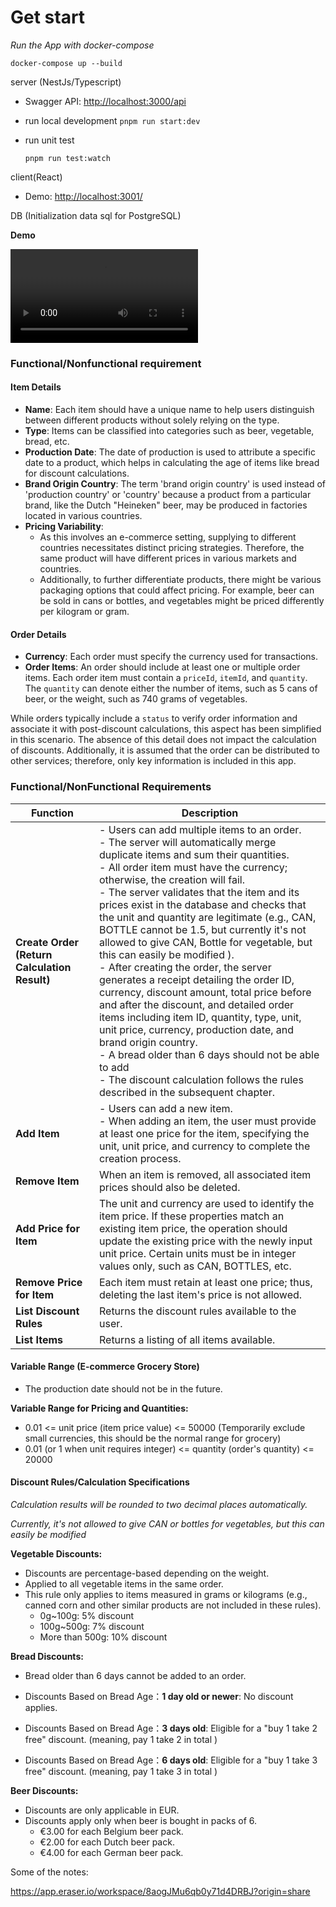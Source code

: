 # Get start

_Run the App with docker-compose_

```
docker-compose up --build
```

server (NestJs/Typescript)

- Swagger API: [http://localhost:3000/api](http://localhost:3000/api)

- run local development `pnpm run start:dev`

- run unit test

  `pnpm run test:watch`

client(React)

- Demo: [http://localhost:3001/](http://localhost:3001/)

DB (Initialization data sql for PostgreSQL)

**Demo**

![demo](./video/demo.mp4)

### Functional/Nonfunctional requirement

#### Item Details

- **Name**: Each item should have a unique name to help users distinguish between different products without solely relying on the type.
- **Type**: Items can be classified into categories such as beer, vegetable, bread, etc.
- **Production Date**: The date of production is used to attribute a specific date to a product, which helps in calculating the age of items like bread for discount calculations.
- **Brand Origin Country**: The term 'brand origin country' is used instead of 'production country' or 'country' because a product from a particular brand, like the Dutch "Heineken" beer, may be produced in factories located in various countries.
- **Pricing Variability**:
  - As this involves an e-commerce setting, supplying to different countries necessitates distinct pricing strategies. Therefore, the same product will have different prices in various markets and countries.
  - Additionally, to further differentiate products, there might be various packaging options that could affect pricing. For example, beer can be sold in cans or bottles, and vegetables might be priced differently per kilogram or gram.

#### Order Details

- **Currency**: Each order must specify the currency used for transactions.
- **Order Items**: An order should include at least one or multiple order items. Each order item must contain a `priceId`, `itemId`, and `quantity`. The `quantity` can denote either the number of items, such as 5 cans of beer, or the weight, such as 740 grams of vegetables.

While orders typically include a `status` to verify order information and associate it with post-discount calculations, this aspect has been simplified in this scenario. The absence of this detail does not impact the calculation of discounts. Additionally, it is assumed that the order can be distributed to other services; therefore, only key information is included in this app.

### Functional/NonFunctional Requirements

| **Function**                                 | **Description**                                                                                                                                                                                                                                                                                                                                                                                                                                                                                                                                                                                                                                                                                                                                                                                                                                                                                                                                      |
| -------------------------------------------- | ---------------------------------------------------------------------------------------------------------------------------------------------------------------------------------------------------------------------------------------------------------------------------------------------------------------------------------------------------------------------------------------------------------------------------------------------------------------------------------------------------------------------------------------------------------------------------------------------------------------------------------------------------------------------------------------------------------------------------------------------------------------------------------------------------------------------------------------------------------------------------------------------------------------------------------------------------- |
| **Create Order (Return Calculation Result)** | - Users can add multiple items to an order. <br />- The server will automatically merge duplicate items and sum their quantities. <br />- All order item must have the currency; otherwise, the creation will fail. <br />- The server validates that the item and its prices exist in the database and checks that the unit and quantity are legitimate (e.g., CAN, BOTTLE cannot be 1.5, but currently it's not allowed to give CAN, Bottle for vegetable, but this can easily be modified ).<br />- After creating the order, the server generates a receipt detailing the order ID, currency, discount amount, total price before and after the discount, and detailed order items including item ID, quantity, type, unit, unit price, currency, production date, and brand origin country. <br />- A bread older than 6 days should not be able to add <br />- The discount calculation follows the rules described in the subsequent chapter. |
| **Add Item**                                 | - Users can add a new item.<br />- When adding an item, the user must provide at least one price for the item, specifying the unit, unit price, and currency to complete the creation process.<br />                                                                                                                                                                                                                                                                                                                                                                                                                                                                                                                                                                                                                                                                                                                                                 |
| **Remove Item**                              | When an item is removed, all associated item prices should also be deleted.                                                                                                                                                                                                                                                                                                                                                                                                                                                                                                                                                                                                                                                                                                                                                                                                                                                                          |
| **Add Price for Item**                       | The unit and currency are used to identify the item price. If these properties match an existing item price, the operation should update the existing price with the newly input unit price. Certain units must be in integer values only, such as CAN, BOTTLES, etc.                                                                                                                                                                                                                                                                                                                                                                                                                                                                                                                                                                                                                                                                                |
| **Remove Price for Item**                    | Each item must retain at least one price; thus, deleting the last item's price is not allowed.                                                                                                                                                                                                                                                                                                                                                                                                                                                                                                                                                                                                                                                                                                                                                                                                                                                       |
| **List Discount Rules**                      | Returns the discount rules available to the user.                                                                                                                                                                                                                                                                                                                                                                                                                                                                                                                                                                                                                                                                                                                                                                                                                                                                                                    |
| **List Items**                               | Returns a listing of all items available.                                                                                                                                                                                                                                                                                                                                                                                                                                                                                                                                                                                                                                                                                                                                                                                                                                                                                                            |

#### Variable Range (E-commerce Grocery Store)

- The production date should not be in the future.

**Variable Range for Pricing and Quantities:**

- 0.01 <= unit price (item price value) <= 50000 (Temporarily exclude small currencies, this should be the normal range for grocery)
- 0.01 (or 1 when unit requires integer) <= quantity (order's quantity) <= 20000

#### Discount Rules/Calculation Specifications

_Calculation results will be rounded to two decimal places automatically._

_Currently, it's not allowed to give CAN or bottles for vegetables, but this can easily be modified_

**Vegetable Discounts:**

- Discounts are percentage-based depending on the weight.
- Applied to all vegetable items in the same order.
- This rule only applies to items measured in grams or kilograms (e.g., canned corn and other similar products are not included in these rules).
  - 0g~100g: 5% discount
  - 100g~500g: 7% discount
  - More than 500g: 10% discount

**Bread Discounts:**

- Bread older than 6 days cannot be added to an order.

- Discounts Based on Bread Age：**1 day old or newer**: No discount applies.
- Discounts Based on Bread Age：**3 days old**: Eligible for a "buy 1 take 2 free" discount. (meaning, pay 1 take 2 in total )
- Discounts Based on Bread Age：**6 days old**: Eligible for a "buy 1 take 3 free" discount. (meaning, pay 1 take 3 in total )

**Beer Discounts:**

- Discounts are only applicable in EUR.
- Discounts apply only when beer is bought in packs of 6.
  - €3.00 for each Belgium beer pack.
  - €2.00 for each Dutch beer pack.
  - €4.00 for each German beer pack.

Some of the notes:

https://app.eraser.io/workspace/8aogJMu6qb0y71d4DRBJ?origin=share
